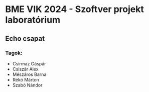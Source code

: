 # BME VIK 2024 - Szoftver projekt laboratórium

## Echo csapat

### Tagok:
 - Csirmaz Gáspár
 - Csiszár Alex
 - Mészáros Barna
 - Rékó Márton
 - Szabó Nándor
